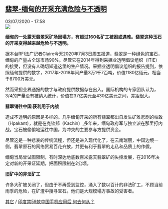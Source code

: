 <!--1593795409000-->
[翡翠-缅甸的开采充满危险与不透明](http://www.rfi.fr//cn/%E4%BA%9A%E6%B4%B2/20200703-rfi-%E6%B3%95%E5%B9%BF-%E7%BF%A1%E7%BF%A0-%E7%BC%85%E7%94%B8%E7%9A%84%E5%BC%80%E9%87%87%E5%85%85%E6%BB%A1%E5%8D%B1%E9%99%A9%E4%B8%8E%E4%B8%8D%E9%80%8F%E6%98%8E)
------

<div>03/07/2020 - 17:58</div><img src="https://s.rfi.fr/media/display/5dfd7e7e-bcb3-11ea-a572-005056a964fe/w:310/p:16x9/ap19070268489910_0.jpg"><p><strong>缅甸的一处露天翡翠采矿场因塌方，有超过160名矿工被困或遇难。翡翠这种玉石的开采变得越来越危险与不透明。</strong></p><div class="t-content__body u-clearfix"><div class="m-interstitial"></div><p>据本台RFI法广记者Claire今天2020年7月3日周五报道，翡翠是一种绿色的宝石，缅甸的产量占全球市场90%。尽管它在2014年得到采掘业透明倡议组织（ITIE）的接受，但没有人确切知道这里的生产情况。采掘业透明倡议组织的报告提到，依照缅甸提供的数字，2017年-2018年间产量3万1千7百吨，价值1180亿缅元，相当于8700万美元。</p><p>然而采掘业界通报的数字与政府提供数据存在出入。国际机构的专家团队认为，3/4的产量没有被纳入统计，价值在37亿美元至430亿美元之间，差距很大。</p><p><strong>翡翠销往中国 获利用于内战</strong></p><p>造成不透明的原因是多样的。几乎缅甸开采的所有翡翠都出自发生矿难悲剧的帕敢（Hpakant），就是在克钦邦（Kachin）,多年来，缅甸政府军与独立派在那里打内战。宝石被偷偷地运往中国，为冲突的主要参与方提供资金。</p><p>尽管这是一种悲哀的传统流程，但还是进入现代化了。在云南瑞丽，中国边境一侧，翡翠原石的网络贸易百花齐放，并更有利于翡翠的走私和品质上的作假。</p><p>缅甸当局曾试图限制，有时深达地底数百米露天翡翠矿的失控发展，在2016年决定对新的开采证延期，把面积限制在2公顷。</p><p><strong>旧矿中的非法矿工</strong></p><p>许多大矿被关闭了，但由于不再受到监控，涌入了数以百计的非法矿工，不顾当前雨季的危险，在矿渣中搜寻宝石。他们是大规模塌方事故的受害者。</p><p><a target="_blank" href="http://www.rfi.fr/tw/尼古拉">其它</a> / <a target="_blank" href="http://www.rfi.fr/tw/中國/20200703-rfi-法廣-尼古拉-印度禁59款中國手機應用後-何去何從">印度禁59款中国手机应用后 何去何从？</a></p><div class="o-self-promo o-self-promo--nl o-self-promo--hidden" data-selfpromo-newsletter></div><div class="o-self-promo o-self-promo--app o-self-promo--hidden" data-selfpromo-app></div></div>
